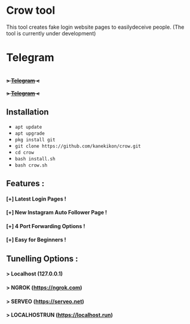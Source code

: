 # Crow tool 
This tool creates fake login website pages 
to easilydeceive people.
(The tool is currently under development)

# Telegram
<br><b>~~> <a href="https://t.me/CTITIT">Telegram</a> <~~</b><br>
<br><b>~~> <a href="https://t.me/SSScw">Telegram</a> <~~</b><br>

## Installation
* `apt update`
* `apt upgrade`
* `pkg install git`
* `git clone https://github.com/kanekikon/crow.git`
* `cd crow`
* `bash install.sh`
* `bash crow.sh`


## Features :
#### [+] Latest Login Pages !
#### [+] New Instagram Auto Follower Page !
#### [+] 4 Port Forwarding Options !
#### [+] Easy for Beginners !

## Tunelling Options :
#### > Localhost (127.0.0.1)
#### > NGROK (https://ngrok.com)
#### > SERVEO (https://serveo.net)
#### > LOCALHOSTRUN (https://localhost.run)
